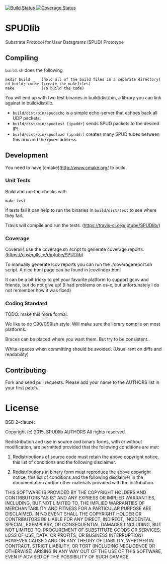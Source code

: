 [![Build Status](https://travis-ci.org/iptube/SPUDlib.svg?branch=master)](https://travis-ci.org/iptube/SPUDlib)
[![Coverage Status](https://coveralls.io/repos/iptube/SPUDlib/badge.svg?branch=master)](https://coveralls.io/r/iptube/SPUDlib?branch=master)
# SPUDlib
Substrate Protocol for User Datagrams (SPUD) Prototype

## Compiling

`build.sh` does the following

    mkdir build     (hold all of the build files in a separate directory)
    cd build; cmake (create the makefiles)
    make            (To build the code)

You will end up with two test binaries in build/dist/bin, a library you can link
against in build/dist/lib.

* `build/dist/bin/spudecho` is a simple echo-server that echoes back all UDP packets.
* `build/dist/bin/spudtest [ipaddr]` sends SPUD packets to the desired IP\
* `build/dist/bin/spudload [ipaddr]` creates many SPUD tubes between this box and the given address

## Development

You need to have [cmake](http://www.cmake.org/ to build.

### Unit Tests

Build and run the checks with

    make test

If tests fail it can help to run the binaries in `build/dist/test` to see where
they fail.

Travis will compile and run the tests.
(https://travis-ci.org/iptube/SPUDlib/)

### Coverage

Coveralls use the coverage.sh script to generate coverage reports.
(https://coveralls.io/r/iptube/SPUDlib)

To manually generate lcov reports you can run the ./coveragereport.sh script.
A nice html page can be found in lcov/index.html

It can be a bit tricky to get your favorite platform to support gcov and
friends, but do not give up! (I had problems on os-x, but unfortunately I do not
remember how it was fixed)

### Coding Standard

TODO: make this more formal.

We like to do C90/C99ish style. Will make sure the library compile on most platforms.

Braces can be placed where you want them. But try to be consistent..

White-spaces when committing should be avoided. (Usual rant on diffs and
readability)

## Contributing

Fork and send pull requests.  Please add your name to the AUTHORS list in your
first patch.

# License

BSD 2-clause:

Copyright (c) 2015, SPUDlib AUTHORS
All rights reserved.

Redistribution and use in source and binary forms, with or without modification,
are permitted provided that the following conditions are met:

1. Redistributions of source code must retain the above copyright notice, this
   list of conditions and the following disclaimer.

2. Redistributions in binary form must reproduce the above copyright notice,
   this list of conditions and the following disclaimer in the documentation
   and/or other materials provided with the distribution.

THIS SOFTWARE IS PROVIDED BY THE COPYRIGHT HOLDERS AND CONTRIBUTORS "AS IS" AND
ANY EXPRESS OR IMPLIED WARRANTIES, INCLUDING, BUT NOT LIMITED TO, THE IMPLIED
WARRANTIES OF MERCHANTABILITY AND FITNESS FOR A PARTICULAR PURPOSE ARE
DISCLAIMED. IN NO EVENT SHALL THE COPYRIGHT HOLDER OR CONTRIBUTORS BE LIABLE FOR
ANY DIRECT, INDIRECT, INCIDENTAL, SPECIAL, EXEMPLARY, OR CONSEQUENTIAL DAMAGES
(INCLUDING, BUT NOT LIMITED TO, PROCUREMENT OF SUBSTITUTE GOODS OR SERVICES;
LOSS OF USE, DATA, OR PROFITS; OR BUSINESS INTERRUPTION) HOWEVER CAUSED AND ON
ANY THEORY OF LIABILITY, WHETHER IN CONTRACT, STRICT LIABILITY, OR TORT
(INCLUDING NEGLIGENCE OR OTHERWISE) ARISING IN ANY WAY OUT OF THE USE OF THIS
SOFTWARE, EVEN IF ADVISED OF THE POSSIBILITY OF SUCH DAMAGE.
